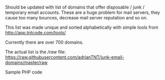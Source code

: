 Should be updated with list of domains that offer disposable / junk / temporary email accounts. 
These are a huge problem for mail servers, they cause too many bounces, decrease mail server reputation and so on.

This list was made unique and sorted alphabetically with simple tools from http://app.tntcode.com/tools/ 

Currently there are over 700 domains.

The actual list is the */raw* file: https://raw.githubusercontent.com/adrianTNT/junk-email-domains/master/raw

Sample PHP code

<?php 
$junk_email_domains_list = file_get_contents("https://raw.githubusercontent.com/adrianTNT/junk-email-domains/master/raw");

// make list lowercase for better comparison
$junk_email_domains_list = strtolower($junk_email_domains_list);

$junk_email_domains_array = explode("\n", $junk_email_domains_list);


if(!filter_var($_GET['email'], FILTER_VALIDATE_EMAIL)){
	echo $_GET['email']." doesn't seem to be a valid email";
	exit;
}

$email_domain = trim(substr($_GET['email'], 1+stripos($_GET['email'], "@")));

// make email_domain lowercase before comparing it in our list of banned emails
if(in_array(strtolower($email_domain), $junk_email_domains_array)){
	
	echo "Hello smarty-pants, you cannot emails from ".$email_domain;
	exit;
	
}
?>
